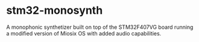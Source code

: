 # stm32-monosynth
A monophonic synthetizer built on top of the STM32F407VG board running a modified version of Miosix OS with added audio capabilities.
